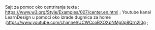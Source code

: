 Sajt za pomoc oko centriranja texta : https://www.w3.org/Style/Examples/007/center.en.html ;
Youtube kanal LearnDesign u pomoci oko izrade dugmica za home :https://www.youtube.com/channel/UCWCcoBXOXpNMg0p8Qrn2l0g ;
